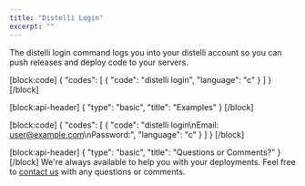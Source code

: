 ```yaml
---
title: "Distelli Login"
excerpt: ""
---
```

The distelli login command logs you into your distelli account so you can push releases and deploy code to your servers.

[block:code]
{
  "codes": [
    {
      "code": "distelli login",
      "language": "c"
    }
  ]
}
[/block]

[block:api-header]
{
  "type": "basic",
  "title": "Examples"
}
[/block]

[block:code]
{
  "codes": [
    {
      "code": "distelli login\nEmail: user@example.com\nPassword:",
      "language": "c"
    }
  ]
}
[/block]

[block:api-header]
{
  "type": "basic",
  "title": "Questions or Comments?"
}
[/block]
We're always available to help you with your deployments. Feel free to [contact us](mailto:ping@distelli.com) with any questions or comments.